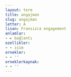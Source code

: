 ```yaml
---
layout: term
title: angajman
slug: angajman
letter: A
lisan: Fransızca engagement
anlamlar:
- ► bağlantı
ozellikler:
- - isim
ornekler:
- - ''
orneklerkaynak:
- - ''
---
```

